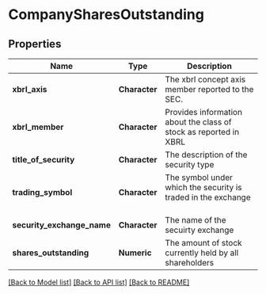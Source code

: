# CompanySharesOutstanding

[//]: # (CLASS:IntrinioSDK::CompanySharesOutstanding)

[//]: # (KIND:object)

## Properties

[//]: # (START_DEFINITION)

Name | Type | Description
------------ | ------------- | -------------
**xbrl_axis** | **Character** | The xbrl concept axis member reported to the SEC. &nbsp;
**xbrl_member** | **Character** | Provides information about the class of stock as reported in XBRL &nbsp;
**title_of_security** | **Character** | The description of the security type &nbsp;
**trading_symbol** | **Character** | The symbol under which the security is traded in the exchange &nbsp;
**security_exchange_name** | **Character** | The name of the secuirty exchange &nbsp;
**shares_outstanding** | **Numeric** | The amount of stock currently held by all shareholders &nbsp;

[//]: # (END_DEFINITION)


[[Back to Model list]](../README.md#documentation-for-models) [[Back to API list]](../README.md#documentation-for-api-endpoints) [[Back to README]](../README.md)


